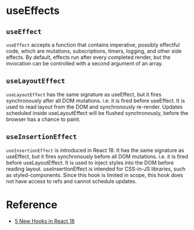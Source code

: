 # useEffects

## `useEffect`

`useEffect` accepts a function that contains imperative, possibly effectful code, which are mutations, subscriptions, timers, logging, and other side effects. By default, effects run after every completed render, but the invocation can be controlled with a second argument of an array.

## `useLayoutEffect`

`useLayoutEffect` has the same signature as useEffect, but it fires synchronously after all DOM mutations. i.e. it is fired before useEffect. It is used to read layout from the DOM and synchronously re-render. Updates scheduled inside useLayoutEffect will be flushed synchronously, before the browser has a chance to paint.

## `useInsertionEffect`

`useInsertionEffect` is introduced in React 18. It has the same signature as useEffect, but it fires synchronously before all DOM mutations. i.e. it is fired before useLayoutEffect. It is used to inject styles into the DOM before reading layout.
useInsertionEffect is intended for CSS-in-JS libraries, such as styled-components. Since this hook is limited in scope, this hook does not have access to refs and cannot schedule updates.

# Reference

- [5 New Hooks in React 18](https://betterprogramming.pub/5-new-hooks-in-react-18-300aa713cefe)

